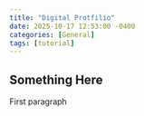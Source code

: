 ```yaml
---
title: "Digital Protfilio"
date: 2025-10-17 12:53:00 -0400
categories: [General]
tags: [tutorial]
---
```

## Something Here
First paragraph